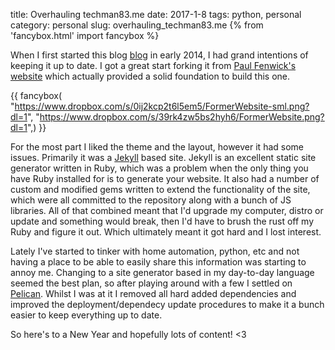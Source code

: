 title: Overhauling techman83.me
date: 2017-1-8
tags: python, personal
category: personal
slug: overhauling_techman83.me
{% from 'fancybox.html' import fancybox %}

When I first started this blog [blog]({filename}2014-01-19-first_post.md) in early 2014, I had grand intentions of keeping it up to date. I got a great start forking it from [Paul Fenwick's website](http://pjf.id.au/) which actually provided a solid foundation to build this one.

<!-- PELICAN_END_SUMMARY -->

{{ fancybox(
  "https://www.dropbox.com/s/0ij2kcp2t6l5em5/FormerWebsite-sml.png?dl=1",
  "https://www.dropbox.com/s/39rk4zw5bs2hyh6/FormerWebsite.png?dl=1",)
}}

For the most part I liked the theme and the layout, however it had some issues. Primarily it was a [Jekyll](https://jekyllrb.com/) based site. Jekyll is an excellent static site generator written in Ruby, which was a problem when the only thing you have Ruby installed for is to generate your website. It also had a number of custom and modified gems written to extend the functionality of the site, which were all committed to the repository along with a bunch of JS libraries. All of that combined meant that I'd upgrade my computer, distro or update and something would break, then I'd have to brush the rust off my Ruby and figure it out. Which ultimately meant it got hard and I lost interest.

Lately I've started to tinker with home automation, python, etc and not having a place to be able to easily share this information was starting to annoy me. Changing to a site generator based in my day-to-day language seemed the best plan, so after playing around with a few I settled on [Pelican](https://blog.getpelican.com/). Whilst I was at it I removed all hard added dependencies and improved the deployment/dependecy update procedures to make it a bunch easier to keep everything up to date.

So here's to a New Year and hopefully lots of content! <3 
